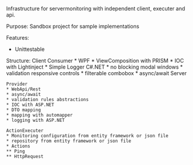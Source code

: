Infrastructure for servermonitoring with independent client, executer and api.

Purpose: Sandbox project for sample implementations

Features:
* Unittestable

Structure:
Client
	Consumer
	* WPF
	* ViewComposition with PRISM
	* IOC with Lightinject
	* Simple Logger C#.NET
	* no blocking modal windows
	* validation responsive controls
	* filterable combobox
	* async/await
Server
	
	Provider
	* WebApi/Rest
	* async/await
	* validation rules abstractions
	* IOC with ASP.NET
	* DTO mapping
	* mapping with automapper
	* logging with ASP.NET

	ActionExecuter
	* Monitoring configuration from entity framework or json file
	* repository from entity framework or json file
	* Actions
	** Ping
	** HttpRequest
